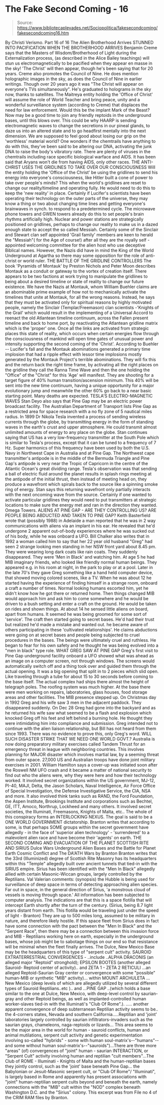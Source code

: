 # The Fake Second Coming - 16

> Source: https://www.bibliotecapleyades.net/Sociopolitica/fakesecondcoming/fakesecondcoming16.htm

By Christi Verismo.
Part 16 of 16
The Alien Brotherhood
Arrives
STUNNED INTO PACIFICATION WHEN THE
BROTHERHOOD ARRIVES
Benjamin Creme says that the Masters of Wisdom/Brotherhood of Light during
the Externalization process, (as described in the Alice Bailey teachings)
will stun us electromagnetically to be pacified when they appear en masse in
the sky! 'The Christ' will then appear, though he's been saying that for 20
years.
Creme also promotes the Council of Nine. He does mention holographic images in the sky, as does the Council of Nine in earlier writings. Though over 20 years ago it was "The Christ will appear on everyone's TVs simultaneously". He's graduated to holograms in the sky now, thanks to satellites.
The Maitreya entity holding the 'Office of Christ' will assume the role of World Teacher and bring peace, unity and a wonderful surveillance system (according to Creme) that displaces the need for law enforcement. Would this be the implant Mark of the Beast? Now may be a good time to join any friendly reptoids in the underground bases, until this blows over.
This could be why HAARP is sending electromagnetic waves to change the secretions in our pineal glands, to daze us into an altered state and to go headfirst mentally into the next dimension. We are supposed to feel good about losing our grip on the 'worthless' material world? One wonders if the chemtrails have anything to do with this, they've been said to be altering our DNA, activating the junk DNA to raise the body's vibratory rate.
There are plenty
of viruses in the chemtrails including race specific biological warface and
AIDS. It has been said that Aryans won't die from having AIDS, only other
races.
THE ANTI-CHRIST USES THE GRIDLINES TO TAKE OVER OUR CONSCIOUSNESS
Will the entity holding the 'Office of the Christ' be using the gridlines to
send his energy into everyone's consciousness, like Hitler built a cone of
power to take over people's minds? This when the world's gridlines are reset
to change our reality/timeline and operating fully.
He would need to do this to keep the 'new reality' in place. Certainly if Lucifer's scientists have been operating their technology on the outer parts of the universe, they may know a thing or two about changing time lines and getting everyone's brainwaves in synch. to respond to a predetermined cycle. The microwave phone towers and GWEN towers already do this to set people's brain rhythms artificially high.
Nuclear and power stations are strategically positioned on gridlines, perhaps to change our reality to make us in a dazed enough state to accept the so called Messiah. Certainly some of the Sinclair and Stewart clan self appointed 'Grail family' members are keen to herald the "Messiah"( for the Age of course!) after all they are the royally self - appointed welcoming committee for the alien host who use deceptive Biblical names.
However, the
Nazis did have in mind the King of
the World Underground at Agartha so there may some opposition for the role of anti-christ or world ruler.
THE BATTLE OF THE GRIDLINE CONTROLLERS
The book 'Pyramids of Montauk' by
Preston Nichols and
Peter Moon describes
Montauk as a conduit or gateway to the vortex of creation itself. There
appears to be two factions at work trying to manipulate the gridlines to being
about a desired timeline or state of reality to change our future existence.
We have the Nazis at Montauk, whom William Buehler claims are an abominable prime example of how not to mechanically activate the timelines that unite at Montauk, for all the wrong reasons. Instead, he says that they must be activated only for spiritual reasons by highly motivated people, namely the Sinclair (Templar/Freemason) clan scientists -'Knights of the Grail' which would result in the implementing of a Universal Accord to reenact the old Atlantean timeline continuum, across the Fallen present timeline and back to home port, by reactivating the Atlantean gridline matrix which is the 'proper' one.
Once all the links are activated from strategic places this state of reality, which occurs when certain energies flow through the consciousness of mankind will open time gates of unusual power and intensity supporting the second coming of the 'Christ'. According to Buehler -- Lucifer's fall and the Montauk abominations generated a primary time implosion that had a ripple effect with lessor time implosions mostly generated by the Montauk Project's terrible abominations.
They will fix this and the return back the right time frame, by activating all the right places on the gridline they call the Ranna Time Wave and then the one holding the "Office" of the "Christ" for this 'Age' will manifest. They are shooting for a target figure of 40% human transition/ascension minimum.
This
40% will be sent into the new time continuum, having a unique opportunity
for a major evolutionary jump and meanwhile the other 60% go back to a near basic
starting point. Many deaths are expected.
TESLA'S ELECTRO-MAGNETIC WAVES
Stan Deyo also says that Pine Gap may be an electric power broadcast
facility. The Australian Department of Transport lists Pine Gap as a
restricted area for space research with a no fly zone of 5 nautical miles
radius. In 1899 Dr
Nikola Tesla invented a process of sending wireless
currents through the globe, by transmitting energy in the form of standing
waves in the earth's crust and upper atmosphere.
He could transmit almost unlimited amounts of energy to any place on the globe. Stan continues saying that US has a very low-frequency transmitter at the South Pole which is similar to Tesla's process, except that it can be tuned to a frequency of 7 Hz. Super harmonics of this frequency have been used by both the U.S. Navy in Northwest Cape in Australia and at Pine Gap.
The Northwest cape transmitter's antipode is in the middle of the Bermuda Triangle and Pine Gap's antipode is very near the Tropic of Capricorn in the centre of the Atlantic Ocean's great dividing range. Tesla's observation was that sending a ball of electric fluid around the planet results in splash rings meeting at the antipode of the initial thrust, then instead of meeting head on, they produce a wavefront which spirals back to the source like a spinning smoke ring of energy.
Stan says this returning wavefront only partially interacts
with the next oncoming wave from the source. Certainly if one wanted to
activate particular gridlines they would need to put transmitters at
strategic locations to make sure the energy met and ran in the direction
they wanted. Omega Towers.
ALIENS AT PINE GAP - ARE THEY CONTROLLING US?
ARE PEOPLE BEING ABDUCTED AND TAKEN TO PINE GAP?
Keith Basterfield wrote that (possibly 1988) in Adelaide a man reported that
he was in 2 way communications with aliens via an implant in his ear. He
revealed that he'd undergone 2 apparent out-of-body experiences where he was
sucked out of his body, while he was onboard a UFO.
Bill Chalker also writes that in 1992 a woman called him to say that her 22 year old husband "Greg" had seen 2 strange looking men standing in her NSW front yard about 8.45 pm. They were wearing long dark coats like rain coats. They suddenly disappeared. They were 'Men in Black' and watching him. At age 5 he had MIB imaginary friends, who looked like friendly normal human beings.
They appeared e.g. in his room at night, in the park to play or at a pool. Later in the late 70's they gave Greg something like a hand held computer device, that showed moving colored scenes, like a TV. When he was about 12 he started having the experience of finding himself in a strange room, onboard a craft a number of times. Normal looking humans escorted him, yet he didn't know how he got there or returned home.
Then things changed MIB would approach him and ask him to come somewhere and he would be driven to a bush setting and enter a craft on the ground. He would be taken on rides and shown things. At about 14 he sensed little aliens on board, apart from humans. It seemed he was being groomed for some sort of 'service'.
The craft then started going to secret bases. He'd had their trust but realized he'd made a mistake and wanted out. he became aware of others participating in these 'cultivated relationships'. He claims abductions were going on at secret bases and people being subjected to cruel procedures in the bases.
The beings were ultimately cruel and ruthless. He began to fear for his own
safety and he thought he was being evolved into a "men in black" type role.
WHAT GREG SAW AT PINE GAP
Greg's first visit to
Pine Gap underground facility onboard a UFO showed
what was ahead as an image on a computer screen, not through windows. The
screens would automatically switch off and a thing took over and guided them
through the actual opening. It was a big opening that split in to 2 pieces
which slid open.
Like traveling through a tube for about 15 to 30 seconds before coming to the base itself. The actual complex had ships there almost the height of telegraph poles. The roofing system was much higher. At the base there were men working on repairs, laboratories, glass houses, food storage areas and other facilities. The MIB presence stepped up. On Christmas day in 1992 Greg and his wife saw 3 men in the adjacent paddock.
They disappeared suddenly. On Dec 28 Greg had gone into the backyard and as
he returned his wife saw what seemed to be a flash and explosion which
knocked Greg off his feet and left behind a burning hole. He thought they
were intimidating him into compliance and submission. Greg intended not to
continue with the alien liaison relationship, but Bill has not heard from
them since 1993. There was no evidence to prove this, only Greg's word.
WILL SUCH DISASTER STRIKE THAT WE NEED ONE WORLD GOVT.?
Australia is now doing preparatory military exercises called Tandem Thrust
for an emergency threat in league with neighboring countries. This involves
planning for MAJOR disaster which involves martial law, by a seeming threat
from outer space. 27,000 US and Australian troops have done joint military
exercises in 2001.
William Hamilton says a cover-up was initiated soon after the Roswell NM UFO
crash and it became a matter of national security to find out who the aliens
were, why they were here and how their technology worked. It involved secret
organizations within the US government, MJ-12, PI-40, MAJI, Delta, the Jason
Scholars, Naval Intelligence, Air Force Office of Special Investigation, the
Defense Investigative Service, the CIA, NSA and more.
It also involved think tanks such as RAND, the Ford Foundation, the Aspen Institute, Brookings Institute and corporations such as Bechtel, GE, ITT, Amoco, Northrup, Lockheed and many others. It involved secret societies, the Illuminati, Freemasons, Knights of Malta, etc.. The whole of this conspiracy forms an INTERLOCKING NEXUS.
The goal is said to be a ONE WORLD GOVERNMENT dictatorship.
Branton writes that according to some, is that
perhaps SOME groups within the secret government have allegedly - in the
face of 'superior alien technology' - 'surrendered' to a malevolent alien
race and have become their 'agents' on earth.
THE SECOND COMING AND EVACUATION OF THE PLANET
SCOTTISH RITE AND SIRIUS
Dulce Wars
Underground Alien Bases and the Battle for Planet Earth
Cosmic Conflict and The DA'ATH Wars
by Branton
Branton writes that the 33rd (Illuminized) degree of Scottish Rite Masonry
has its headquarters within this "Temple" allegedly built over ancient
tunnels that tied-in with the SIRIUS empire. Sirius has been identified with
the "Men In Black" allegedly allied with certain Masonic-Wiccan groups,
largely controlled by the Reptilians.
Val Valerian comments:
(synopsis) the Hubble is being used for surveillance of deep space in terms of detecting approaching alien species. Far out in space, in the general direction of Sirius, 'a monstrous cloud of vessels is moving through space.' All information has been subjected to computer analysis. The indications are that this is a space flotilla that will intercept Earth shortly after the turn of the century. (Sirius, being 8.7 light years distant from earth. This flotilla would be traveling just under the speed of light - Branton)
They are up to 500 miles long, assumed to be military in nature, and therefore likely hostile. If this space fleet from Sirius does in fact have some connection with the pact between the "Men In Black" and the "Serpent Race", then there may be a connection between this invasion force and MIB - Reptilians working here on earth, especially in the underground bases, whose job might be to sabotage things on our end so that resistance will be minimal when the fleet finally arrives.
The Dulce, New Mexico Base may be the headquarters of this type of "serpent cult" activity.
SAUROID EXTRATERRESTRIAL CONVERGENCES - ..include ..ALPHA DRACONIS (an alleged major "Reptoid" stronghold); EPSILON BOOTES (another alleged Sauroid- Reptoid center of activity).. and ZETA 1 - ZETA 2 RETICULI ...an alleged Reptoid-Saurian Gray center or convergence with some "possible" human-MIB or synthetic "MIB" activity)... within MOUNT ARCHULETA ...
New Mexico (deep levels of which are allegedly utilized by several different types of Sauroid Reptilians..etc ).. and ...PINE GAP ..(which holds a base similar to the one at Dulce, New Mexico, with deep-level control by saurian-gray and other Reptoid beings, as well as implanted-controlled human worker-slaves tied-in with the Illuminati's "Club Of Rome".).
..... another apparent convergence of deep subterranean Reptilian activity seems to be.. the 4-corners states, Nevada and southern California.....Reptilian and 'joint' laboratories largely controlled by saurian infiltrators-invaders such as the saurian grays, chameleons, naga-reptoids or lizards... This area seems to be the major area in the world for human - sauroid conflicts, human and animal mutilations, serpent cult activity and genetic experimentation involving so-called "hybrids" - some with human soul-matrix's--"humans"--and some without human soul-matrix's--"sauroids")...There are three more "areas" (of) convergences of "joint" human - saurian INTERACTION, or "Serpent Cult" activity involving human and reptilian "cult members"...The Club of ROME - Illuminati - Knights of Malta and the human-reptilian bases they jointly control, such as the 'joint' base beneath Pine Gap... the Babylonian or Jesuit-Masonic serpent cult, or "Club Of Rome"/ "Illuminati", is largely based in Rome and apparently has present associations with "joint" human-reptilian serpent cults beyond and beneath the earth, namely connections with the "MIB" cult within the "NOD" complex beneath Washington D.C. and the "Sirius" colony.
This excerpt was from File no 4 of the CRIM RAM files by Branton.
